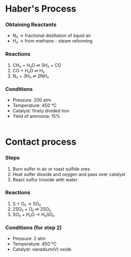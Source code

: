 # __Haber's Process__

### __Obtaining Reactants__
- N₂ → fractional distillation of liquid air
- H₂ → from methane - steam reforming

### __Reactions__
1. CH₄ + H₂O ⇌ 3H₂ + CO
2. CO + H₂O ⇌ H₂
3. N₂ + 3H₂ ⇌ 2NH₃

### __Conditions__
- Pressure: 200 atm
- Temperature: 450 °C
- Catalyst: finely divided iron
- Yield of ammonia: 15%
<br><br>

# __Contact process__

### __Steps__
1. Burn sulfer in air or roast sulfide ores
2. Heat sulfer dioxide and oxygen and pass over catalyst
3. React sulfur trioxide with water

### __Reactions__
1. S + O₂ → SO₂
2. 2SO₂ + O₂ ⇌ 2SO₃
3. SO₃ + H₂O → H₂SO₄

### __Conditions__ (for step 2)
- Pressure: 2 atm
- Temperature: 450 °C
- Catalyst: vanadium(V) oxide